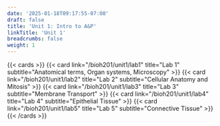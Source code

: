 ```yaml
---
date: '2025-01-18T09:17:55-07:00'
draft: false
title: 'Unit 1: Intro to A&P'
linkTitle: 'Unit 1'
breadcrumbs: false
weight: 1
---
```

{{< cards >}}
    {{< card link="/bioh201/unit1/lab1" title="Lab 1" subtitle="Anatomical terms, Organ systems, Microscopy" >}}
    {{< card link="/bioh201/unit1/lab2" title="Lab 2" subtitle="Cellular Anatomy and Mitosis" >}}
    {{< card link="/bioh201/unit1/lab3" title="Lab 3" subtitle="Membrane Transport" >}}
    {{< card link="/bioh201/unit1/lab4" title="Lab 4" subtitle="Epithelial Tissue" >}}
    {{< card link="/bioh201/unit1/lab5" title="Lab 5" subtitle="Connective Tissue" >}}
{{< /cards >}}